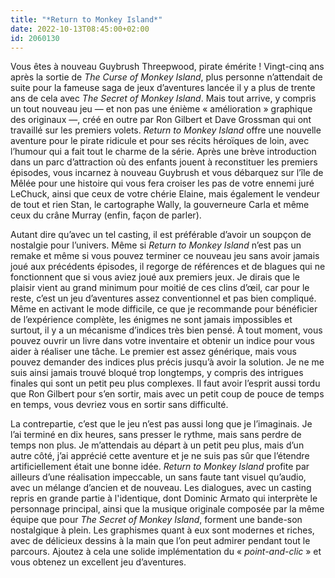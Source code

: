 ```yaml
---
title: "*Return to Monkey Island*"
date: 2022-10-13T08:45:00+02:00
id: 2060130
---
```


Vous êtes à nouveau Guybrush Threepwood, pirate émérite ! Vingt-cinq ans après la sortie de *The Curse of Monkey Island*, plus personne n’attendait de suite pour la fameuse saga de jeux d’aventures lancée il y a plus de trente ans de cela avec *The Secret of Monkey Island*. Mais tout arrive, y compris un tout nouveau jeu — et non pas une énième « amélioration » graphique des originaux —, créé en outre par Ron Gilbert et Dave Grossman qui ont travaillé sur les premiers volets. *Return to Monkey Island* offre une nouvelle aventure pour le pirate ridicule et pour ses récits héroïques de loin, avec l’humour qui a fait tout le charme de la série. Après une brève introduction dans un parc d’attraction où des enfants jouent à reconstituer les premiers épisodes, vous incarnez à nouveau Guybrush et vous débarquez sur l’île de Mêlée pour une histoire qui vous fera croiser les pas de votre ennemi juré LeChuck, ainsi que ceux de votre chérie Elaine, mais également le vendeur de tout et rien Stan, le cartographe Wally, la gouverneure Carla et même ceux du crâne Murray (enfin, façon de parler). 

Autant dire qu’avec un tel casting, il est préférable d’avoir un soupçon de nostalgie pour l’univers. Même si *Return to Monkey Island* n’est pas un remake et même si vous pouvez terminer ce nouveau jeu sans avoir jamais joué aux précédents épisodes, il regorge de références et de blagues qui ne fonctionnent que si vous aviez joué aux premiers jeux. Je dirais que le plaisir vient au grand minimum pour moitié de ces clins d’œil, car pour le reste, c’est un jeu d’aventures assez conventionnel et pas bien compliqué. Même en activant le mode difficile, ce que je recommande pour bénéficier de l’expérience complète, les énigmes ne sont jamais impossibles et surtout, il y a un mécanisme d’indices très bien pensé. À tout moment, vous pouvez ouvrir un livre dans votre inventaire et obtenir un indice pour vous aider à réaliser une tâche. Le premier est assez générique, mais vous pouvez demander des indices plus précis jusqu’à avoir la solution. Je ne me suis ainsi jamais trouvé bloqué trop longtemps, y compris des intrigues finales qui sont un petit peu plus complexes. Il faut avoir l’esprit aussi tordu que Ron Gilbert pour s’en sortir, mais avec un petit coup de pouce de temps en temps, vous devriez vous en sortir sans difficulté.

La contrepartie, c’est que le jeu n’est pas aussi long que je l’imaginais. Je l’ai terminé en dix heures, sans presser le rythme, mais sans perdre de temps non plus. Je m’attendais au départ à un petit peu plus, mais d’un autre côté, j’ai apprécié cette aventure et je ne suis pas sûr que l’étendre artificiellement était une bonne idée. *Return to Monkey Island* profite par ailleurs d’une réalisation impeccable, un sans faute tant visuel qu’audio, avec un mélange d’ancien et de nouveau. Les dialogues, avec un casting repris en grande partie à l'identique, dont Dominic Armato qui interprète le personnage principal, ainsi que la musique originale composée par la même équipe que pour *The Secret of Monkey Island*, forment une bande-son nostalgique à plein. Les graphismes quant à eux sont modernes et riches, avec de délicieux dessins à la main que l’on peut admirer pendant tout le parcours. Ajoutez à cela une solide implémentation du « *point-and-clic* » et vous obtenez un excellent jeu d’aventures. 

